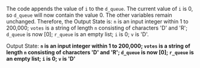 The code appends the value of `i` to the `d_queue`. The current value of `i` is 0, so `d_queue` will now contain the value 0. The other variables remain unchanged. Therefore, the Output State is: `n` is an input integer within 1 to 200,000; `votes` is a string of length `n` consisting of characters 'D' and 'R'; `d_queue` is now [0]; `r_queue` is an empty list; `i` is 0; `v` is 'D'.

Output State: **`n` is an input integer within 1 to 200,000; `votes` is a string of length `n` consisting of characters 'D' and 'R'; `d_queue` is now [0]; `r_queue` is an empty list; `i` is 0; `v` is 'D'**